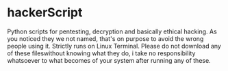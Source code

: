 # hackerScript 
Python scripts for pentesting, decryption and basically ethical hacking. As you noticed they we not named, that's on purpose to avoid the wrong people using it. Strictly runs on Linux Terminal.
Please do not download any of these fileswithout knowing what they do, i take no responsibility whatsoever to what becomes of your system after running any of these. 
